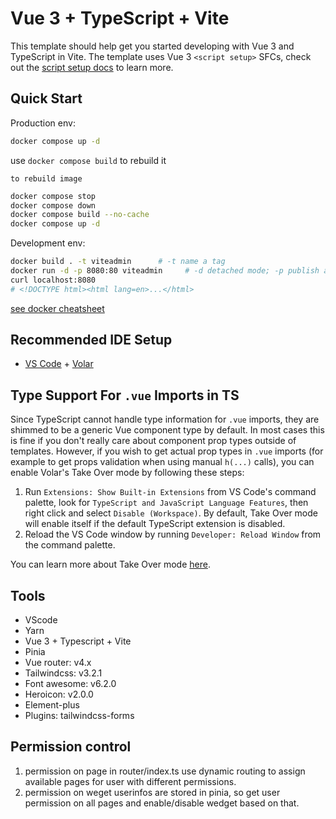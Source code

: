 # Vue 3 + TypeScript + Vite
This template should help get you started developing with Vue 3 and TypeScript in Vite. The template uses Vue 3 `<script setup>` SFCs, check out the [script setup docs](https://v3.vuejs.org/api/sfc-script-setup.html#sfc-script-setup) to learn more.

## Quick Start
Production env:

```sh
docker compose up -d
```

use `docker compose build` to rebuild it

`to rebuild image`

```sh
docker compose stop
docker compose down
docker compose build --no-cache
docker compose up -d
```

Development env:

```sh
docker build . -t viteadmin      # -t name a tag
docker run -d -p 8080:80 viteadmin     # -d detached mode; -p publish a container's port
curl localhost:8080
# <!DOCTYPE html><html lang=en>...</html>
```

[see docker cheatsheet](docker.md)

## Recommended IDE Setup
- [VS Code](https://code.visualstudio.com/) + [Volar](https://marketplace.visualstudio.com/items?itemName=Vue.volar)

## Type Support For `.vue` Imports in TS
Since TypeScript cannot handle type information for `.vue` imports, they are shimmed to be a generic Vue component type by default. In most cases this is fine if you don't really care about component prop types outside of templates. However, if you wish to get actual prop types in `.vue` imports (for example to get props validation when using manual `h(...)` calls), you can enable Volar's Take Over mode by following these steps:

1. Run `Extensions: Show Built-in Extensions` from VS Code's command palette, look for `TypeScript and JavaScript Language Features`, then right click and select `Disable (Workspace)`. By default, Take Over mode will enable itself if the default TypeScript extension is disabled.
2. Reload the VS Code window by running `Developer: Reload Window` from the command palette.

You can learn more about Take Over mode [here](https://github.com/johnsoncodehk/volar/discussions/471).

## Tools
- VScode
- Yarn
- Vue 3 + Typescript + Vite
- Pinia
- Vue router: v4.x
- Tailwindcss: v3.2.1
- Font awesome: v6.2.0
- Heroicon: v2.0.0
- Element-plus
- Plugins:
  tailwindcss-forms

## Permission control
1. permission on page
in router/index.ts
use dynamic routing to assign available pages for user with different permissions.
2. permission on weget
userinfos are stored in pinia, so get user permission on all pages and enable/disable wedget based on that. 